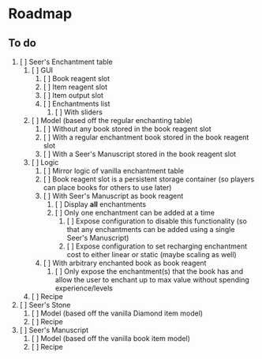 # Roadmap

## To do
1. [ ] Seer's Enchantment table
   1. [ ] GUI
      1. [ ] Book reagent slot
      2. [ ] Item reagent slot
      3. [ ] Item output slot
      4. [ ] Enchantments list
         1. [ ] With sliders
   2. [ ] Model (based off the regular enchanting table)
      1. [ ] Without any book stored in the book reagent slot
      2. [ ] With a regular enchantment book stored in the book reagent slot
      3. [ ] With a Seer's Manuscript stored in the book reagent slot
   3. [ ] Logic
      1. [ ] Mirror logic of vanilla enchantment table
      2. [ ] Book reagent slot is a persistent storage container (so players can place books for others to use later)
      3. [ ] With Seer's Manuscript as book reagent
         1. [ ] Display **all** enchantments
         2. [ ] Only one enchantment can be added at a time
            1. [ ] Expose configuration to disable this functionality (so that any enchantments can be added using a single Seer's Manuscript)
            2. [ ] Expose configuration to set recharging enchantment cost to either linear or static (maybe scaling as well)
      4. [ ] With arbitrary enchanted book as book reagent
         1. [ ] Only expose the enchantment(s) that the book has and allow the user to enchant up to max value without spending experience/levels
   4. [ ] Recipe
2. [ ] Seer's Stone
   1. [ ] Model (based off the vanilla Diamond item model)
   2. [ ] Recipe
3. [ ] Seer's Manuscript
   1. [ ] Model (based off the vanilla book item model)
   2. [ ] Recipe
